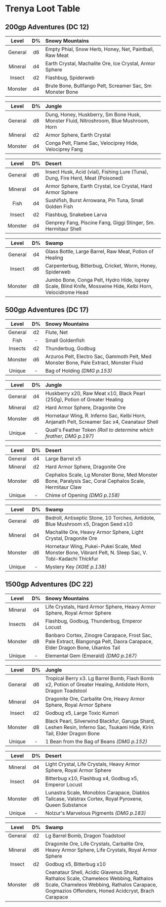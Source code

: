 # Trenya Loot Table

## 200gp Adventures (DC 12)

| Level    | D%  | Snowy Mountains |
| :------: | :-: | :-------------- |
| General  | d6  | Empty Phial, Snow Herb, Honey, Net, Paintball, Raw Meat |
| Mineral  | d4  | Earth Crystal, Machalite Ore, Ice Crystal, Armor Sphere |
| Insect   | d2  | Flashbug, Spiderweb |
| Monster  | d4  | Brute Bone, Bullfango Pelt, Screamer Sac, Sm Monster Bone |

| Level    | D%  | Jungle |
| :------: | :-: | :----- |
| General  | d8  | Dung, Honey, Huskberry, Sm Bone Husk, Monster Fluid, Nitroshroom, Blue Mushroom, Horn |
| Mineral  | d2  | Armor Sphere, Earth Crystal |
| Monster  | d4  | Conga Pelt, Flame Sac, Velociprey Hide, Velociprey Fang |

| Level    | D%  | Desert |
| :------: | :-: | :----- |
| General  | d6  | Insect Husk, Acid (vial), Fishing Lure (Tuna), Dung, Fire Herd, Meat (Poisoned) |
| Mineral  | d4  | Armor Sphere, Earth Crystal, Ice Crystal, Hard Armor Sphere |
| Fish     | d4  | Sushifish, Burst Arrowana, Pin Tuna, Small Golden Fish |
| Insect   | d2  | Flashbug, Snakebee Larva |
| Monster  | d4  | Genprey Fang, Piscine Fang, Giggi Stinger, Sm. Hermitaur Shell |

| Level    | D%  | Swamp |
| :------: | :-: | :---- |
| General  | d4  | Glass Bottle, Large Barrel, Raw Meat, Potion of Healing |
| Insect   | d6  | Carpenterbug, Bitterbug, Cricket, Worm, Honey, Spiderweb |
| Monster  | d8  | Jumbo Bone, Conga Pelt, Hydro Hide, Ioprey Scale, Blind Knife, Mosswine Hide, Kelbi Horn, Velocidrome Head |

## 500gp Adventures (DC 17)

| Level    | D%  | Snowy Mountains |
| :------: | :-: | :-------------- |
| General  | d2  | Flute, Net |
| Fish     | -   | Small Goldenfish |
| Insects  | d2  | Thunderbug, Godbug |
| Monster  | d6  | Arzuros Pelt, Electro Sac, Gammoth Pelt, Med Monster Bone, Pale Extract, Monster Fluid |
| Unique   | -   | Bag of Holding *(DMG p.153)* |

| Level    | D%  | Jungle |
| :------: | :-: | :----- |
| General  | d4  | Huskberry x20, Raw Meat x10, Black Pearl (250g), Potion of Greater Healing |
| Mineral  | d2  | Hard Armor Sphere, Dragonite Ore |
| Monster  | d6  | Hornetaur Wing, R. Inferno Sac, Kelbi Horn, Anjanath Pelt, Screamer Sac x4, Ceanataur Shell |
| Unique   | -   | Quall's Feather Token *(Roll to determine which feather, DMG p.197)* |

| Level    | D%  | Desert |
| :------: | :-: | :----- |
| General  | d4  | Large Barrel x5 | Parashroom x5, Hot Pepper, Dust of Life x2 |
| Mineral  | d2  | Hard Armor Sphere, Dragonite Ore |
| Monster  | d6  | Cephalos Scale, Lg Monster Bone, Med Monster Bone, Paralysis Sac, Coral Cephalos Scale, Hermitaur Claw |
| Unique   | -   | Chime of Opening *(DMG p.158)* |

| Level    | D%  | Swamp |
| :------: | :-: | :---- |
| General  | d6  | Bedroll, Antiseptic Stone, 10 Torches, Antidote, Blue Mushroom x5, Dragon Seed x10 |
| Mineral  | d4  | Machalite Ore, Heavy Armor Sphere, Light Crystal, Dragonite Ore |
| Monster  | d6  | Hornetaur Wing, Pukei-Pukei Scale, Med Monster Bone, Vibrant Pelt, N. Sleep Sac, V. Tobi-Kadachi Thickfur |
| Unique   | -   | Mystery Key *(XGtE p.138)* |

## 1500gp Adventures (DC 22)

| Level    | D%  | Snowy Mountains |
| :------: | :-: | :-------------- |
| Mineral  | d4  | Life Crystals, Hard Armor Sphere, Heavy Armor Sphere, Royal Armor Sphere |
| Insects  | d4  | Flashbug, Godbug, Thunderbug, Emperor Locust |
| Monster  | d8  | Banbaro Cortex, Zinogre Carapace, Frost Sac, Pale Extract, Blangonga Pelt, Daora Carapace, Elder Dragon Bone, Ukanlos Tail |
| Unique   | -   | Elemental Gem (Emerald) *(DMG p.167)* |

| Level    | D%  | Jungle |
| :------: | :-: | :----- |
| General  | d6  | Tropical Berry x3. Lg Barrel Bomb, Flash Bomb x2, Potion of Greater Healing, Antidote Horn, Dragon Toadstool |
| Mineral  | d4  | Dragonite Ore, Carbalite Ore, Heavy Armor Sphere, Royal Armor Sphere |
| Insect   | d2  | Godbug x5, Large Toxic Kumori |
| Monster  | d8  | Black Pearl, Silverwind Blackfur, Garuga Shard, Leshen Resin, Inferno Sac, Tsukami Hide, Kirin Tail, Elder Dragon Bone |
| Unique   | -   | 1 Bean from the Bag of Beans *(DMG p.152)* |

| Level    | D%  | Desert |
| :------: | :-: | :----- |
| Mineral  | d4  | Light Crystal, Life Crystals, Heavy Armor Sphere, Royal Armor Sphere |
| Insect   | d4  | Bitterbug x10, Flashbug x4, Godbug x5, Emperor Locust |
| Monster  | d6  | Lunastra Scale, Monoblos Carapace, Diablos Tailcase, Valstrax Cortex, Royal Pyroxene, Queen Substance |
| Unique   | -   | Nolzur's Marvelous Pigments *(DMG p.183)* |

| Level    | D%  | Swamp |
| :------: | :-: | :---- |
| General  | d2  | Lg Barrel Bomb, Dragon Toadstool |
| Mineral  | d6  | Dragonite Ore, Life Crystals, Carbalite Ore, Heavy Armor Sphere, Life Crystals, Royal Armor Sphere |
| Insect   | d2  | Godbug x5, Bitterbug x10 |
| Monster  | d8  | Ceanataur Shell, Acidic Glavenus Shard, Rathalos Scale, Chameleos Webbing, Rathalos Scale, Chameleos Webbing, Rathalos Carapace, Gogmazios Offenders, Honed Acidcryst, Brach Carapace |